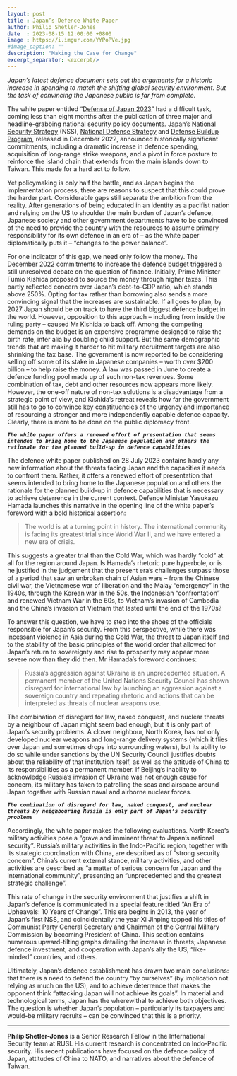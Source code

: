 ```yaml
---
layout: post
title : Japan’s Defence White Paper
author: Philip Shetler-Jones
date  : 2023-08-15 12:00:00 +0800
image : https://i.imgur.com/YYPoPVe.jpg
#image_caption: ""
description: "Making the Case for Change"
excerpt_separator: <excerpt/>
---
```


_Japan’s latest defence document sets out the arguments for a historic increase in spending to match the shifting global security environment. But the task of convincing the Japanese public is far from complete._

<excerpt/>

The white paper entitled “[Defense of Japan 2023](https://www.mod.go.jp/en/publ/w_paper/wp2023/DOJ2023_Digest_EN.pdf)” had a difficult task, coming less than eight months after the publication of three major and headline-grabbing national security policy documents. Japan’s [National Security Strategy](https://www.cas.go.jp/jp/siryou/221216anzenhoshou/nss-e.pdf) (NSS), [National Defense Strategy](https://www.mod.go.jp/j/approach/agenda/guideline/strategy/pdf/strategy_en.pdf) and [Defense Buildup Program](https://www.mod.go.jp/j/approach/agenda/guideline/plan/pdf/program_en.pdf), released in December 2022, announced historically significant commitments, including a dramatic increase in defence spending, acquisition of long-range strike weapons, and a pivot in force posture to reinforce the island chain that extends from the main islands down to Taiwan. This made for a hard act to follow.

Yet policymaking is only half the battle, and as Japan begins the implementation process, there are reasons to suspect that this could prove the harder part. Considerable gaps still separate the ambition from the reality. After generations of being educated in an identity as a pacifist nation and relying on the US to shoulder the main burden of Japan’s defence, Japanese society and other government departments have to be convinced of the need to provide the country with the resources to assume primary responsibility for its own defence in an era of – as the white paper diplomatically puts it – “changes to the power balance”.

For one indicator of this gap, we need only follow the money. The December 2022 commitments to increase the defence budget triggered a still unresolved debate on the question of finance. Initially, Prime Minister Fumio Kishida proposed to source the money through higher taxes. This partly reflected concern over Japan’s debt-to-GDP ratio, which stands above 250%. Opting for tax rather than borrowing also sends a more convincing signal that the increases are sustainable. If all goes to plan, by 2027 Japan should be on track to have the third biggest defence budget in the world. However, opposition to this approach – including from inside the ruling party – caused Mr Kishida to back off. Among the competing demands on the budget is an expensive programme designed to raise the birth rate, inter alia by doubling child support. But the same demographic trends that are making it harder to hit military recruitment targets are also shrinking the tax base. The government is now reported to be considering selling off some of its stake in Japanese companies – worth over $200 billion – to help raise the money. A law was passed in June to create a defence funding pool made up of such non-tax revenues. Some combination of tax, debt and other resources now appears more likely. However, the one-off nature of non-tax solutions is a disadvantage from a strategic point of view, and Kishida’s retreat reveals how far the government still has to go to convince key constituencies of the urgency and importance of resourcing a stronger and more independently capable defence capacity. Clearly, there is more to be done on the public diplomacy front.

___`The white paper offers a renewed effort of presentation that seems intended to bring home to the Japanese population and others the rationale for the planned build-up in defence capabilities`___

The defence white paper published on 28 July 2023 contains hardly any new information about the threats facing Japan and the capacities it needs to confront them. Rather, it offers a renewed effort of presentation that seems intended to bring home to the Japanese population and others the rationale for the planned build-up in defence capabilities that is necessary to achieve deterrence in the current context. Defence Minister Yasukazu Hamada launches this narrative in the opening line of the white paper’s foreword with a bold historical assertion:

> The world is at a turning point in history. The international community is facing its greatest trial since World War II, and we have entered a new era of crisis.

This suggests a greater trial than the Cold War, which was hardly “cold” at all for the region around Japan. Is Hamada’s rhetoric pure hyperbole, or is he justified in the judgement that the present era’s challenges surpass those of a period that saw an unbroken chain of Asian wars – from the Chinese civil war, the Vietnamese war of liberation and the Malay “emergency” in the 1940s, through the Korean war in the 50s, the Indonesian “confrontation” and renewed Vietnam War in the 60s, to Vietnam’s invasion of Cambodia and the China’s invasion of Vietnam that lasted until the end of the 1970s?

To answer this question, we have to step into the shoes of the officials responsible for Japan’s security. From this perspective, while there was incessant violence in Asia during the Cold War, the threat to Japan itself and to the stability of the basic principles of the world order that allowed for Japan’s return to sovereignty and rise to prosperity may appear more severe now than they did then. Mr Hamada’s foreword continues:

> Russia’s aggression against Ukraine is an unprecedented situation. A permanent member of the United Nations Security Council has shown disregard for international law by launching an aggression against a sovereign country and repeating rhetoric and actions that can be interpreted as threats of nuclear weapons use.

The combination of disregard for law, naked conquest, and nuclear threats by a neighbour of Japan might seem bad enough, but it is only part of Japan’s security problems. A closer neighbour, North Korea, has not only developed nuclear weapons and long-range delivery systems (which it flies over Japan and sometimes drops into surrounding waters), but its ability to do so while under sanctions by the UN Security Council justifies doubts about the reliability of that institution itself, as well as the attitude of China to its responsibilities as a permanent member. If Beijing’s inability to acknowledge Russia’s invasion of Ukraine was not enough cause for concern, its military has taken to patrolling the seas and airspace around Japan together with Russian naval and airborne nuclear forces. 

___`The combination of disregard for law, naked conquest, and nuclear threats by neighbouring Russia is only part of Japan’s security problems`___
 
Accordingly, the white paper makes the following evaluations. North Korea’s military activities pose a “grave and imminent threat to Japan’s national security”. Russia’s military activities in the Indo-Pacific region, together with its strategic coordination with China, are described as of “strong security concern”. China’s current external stance, military activities, and other activities are described as “a matter of serious concern for Japan and the international community”, presenting an “unprecedented and the greatest strategic challenge”.

This rate of change in the security environment that justifies a shift in Japan’s defence is communicated in a special feature titled “An Era of Upheavals: 10 Years of Change”. This era begins in 2013, the year of Japan’s first NSS, and coincidentally the year Xi Jinping topped his titles of Communist Party General Secretary and Chairman of the Central Military Commission by becoming President of China. This section contains numerous upward-tilting graphs detailing the increase in threats; Japanese defence investment; and cooperation with Japan’s ally the US, “like-minded” countries, and others.

Ultimately, Japan’s defence establishment has drawn two main conclusions: that there is a need to defend the country “by ourselves” (by implication not relying as much on the US), and to achieve deterrence that makes the opponent think “attacking Japan will not achieve its goals”. In material and technological terms, Japan has the wherewithal to achieve both objectives. The question is whether Japan’s population – particularly its taxpayers and would-be military recruits – can be convinced that this is a priority.

---

__Philip Shetler-Jones__ is a Senior Research Fellow in the International Security team at RUSI. His current research is concentrated on Indo-Pacific security. His recent publications have focused on the defence policy of Japan, attitudes of China to NATO, and narratives about the defence of Taiwan.
